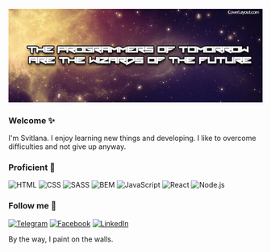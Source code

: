 ![Header](https://github.com/oliinyks/oliinyks/blob/main/assets/38b440b64007b4837d222e0607d1476e.jpeg)
### Welcome ✨
 I'm Svitlana. I enjoy learning new things and developing. I like to overcome difficulties and not give up anyway.
### Proficient 💪
![HTML](https://img.shields.io/badge/-HTML-5A5A5A?style=for-the-badge&logo=HTML5)
![CSS](https://img.shields.io/badge/-CSS-5A5A5A?style=for-the-badge&logo=CSS3)
![SASS](https://img.shields.io/badge/-SASS-5A5A5A?style=for-the-badge&logo=SASS)
![BEM](https://img.shields.io/badge/-BEM-5A5A5A?style=for-the-badge&logo=BEM)
![JavaScript](https://img.shields.io/badge/-JavaScript-5A5A5A?style=for-the-badge&logo=JavaScript)
![React](https://img.shields.io/badge/-React-5A5A5A?style=for-the-badge&logo=React)
![Node.js](https://img.shields.io/badge/-Node.js-5A5A5A?style=for-the-badge&logo=Node.js)
### Follow me 🍃
[![Telegram](https://img.shields.io/badge/-Telegram-5A5A5A?style=for-the-badge&logo=Telegram)](https://t.me/svitlana_ol2)
[![Facebook](https://img.shields.io/badge/-Facebook-5A5A5A?style=for-the-badge&logo=Facebook)](https://www.facebook.com/svitlana.olijnyk/)
[![LinkedIn](https://img.shields.io/badge/-LinkedIn-5A5A5A?style=for-the-badge&logo=LinkedIn)](https://www.linkedin.com/in/svitlana-oliinyk-65ba4223b/)

By the way, I paint on the walls.